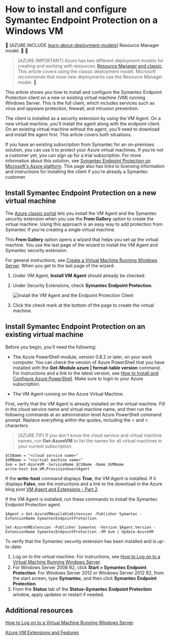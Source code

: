 <properties
	pageTitle="Install Symantec Endpoint Protection on a VM | Azure"
	description="Learn how to install and configure the Symantec Endpoint Protection security extension on a new or existing Azure VM created with the classic deployment model."
	services="virtual-machines"
	documentationCenter=""
	authors="dsk-2015"
	manager="timlt"
	editor=""
	tags="azure-service-management"/>

<tags
	ms.service="virtual-machines"
	ms.date="10/14/2015"
	wacn.date=""/>

# How to install and configure Symantec Endpoint Protection on a Windows VM


[AZURE.INCLUDE [learn-about-deployment-models](../includes/learn-about-deployment-models-classic-include.md)] Resource Manager model.


> [AZURE.IMPORTANT] Azure has two different deployment models for creating and working with resources:  [Resource Manager and classic](/documentation/articles/resource-manager-deployment-model).  This article covers using the classic deployment model. Microsoft recommends that most new deployments use the Resource Manager model.



This article shows you how to install and configure the Symantec Endpoint Protection client on a new or existing virtual machine (VM) running Windows Server. This is the full client, which includes services such as virus and spyware protection, firewall, and intrusion prevention.

The client is installed as a security extension by using the VM Agent. On a new virtual machine, you'll install the agent along with the endpoint client. On an existing virtual machine without the agent, you'll need to download and install the agent first. This article covers both situations.

If you have an existing subscription from Symantec for an on-premises solution, you can use it to protect your Azure virtual machines. If you're not a customer yet, you can sign up for a trial subscription. For more information about this solution, see [Symantec Endpoint Protection on Microsoft's Azure platform][Symantec]. This page also has links to licensing information and  instructions for installing the client if you're already a Symantec customer.

## Install Symantec Endpoint Protection on a new virtual machine

The [Azure classic portal][Portal] lets you install the VM Agent and the Symantec security extension when you use the **From Gallery** option to create the virtual machine. Using this approach is an easy way to add protection from Symantec if you're creating a single virtual machine.

This **From Gallery** option opens a wizard that helps you set up the virtual machine. You use the last page of the wizard to install the VM Agent and Symantec security extension.

For general instructions, see [Create a Virtual Machine Running Windows Server][Create]. When you get to the last page of the wizard:

1.	Under VM Agent, **Install VM Agent** should already be checked.

2.	Under Security Extensions, check **Symantec Endpoint Protection**.


	![Install the VM Agent and the Endpoint Protection Client](./media/virtual-machines-install-symantec/InstallVMAgentandSymantec.png)

3.	Click the check mark at the bottom of the page to create the virtual machine.

## Install Symantec Endpoint Protection on an existing virtual machine

Before you begin, you'll need the following:

- The Azure PowerShell module, version 0.8.2 or later, on your work computer. You can check the version of Azure PowerShell that you have installed with the **Get-Module azure | format-table version** command. For instructions and a link to the latest version, see [How to Install and Configure Azure PowerShell][PS]. Make sure to login to your Azure subscription.

- The VM Agent running on the Azure Virtual Machine.

First, verify that the VM Agent is already installed on the virtual machine. Fill in the cloud service name and virtual machine name, and then run the following commands at an administrator-level Azure PowerShell command prompt. Replace everything within the quotes, including the < and > characters.

> [AZURE.TIP] If you don't know the cloud service and virtual machine names, run **Get-AzureVM** to list the names for all virtual machines in your current subscription.

	$CSName = "<cloud service name>"
	$VMName = "<virtual machine name>"
	$vm = Get-AzureVM -ServiceName $CSName -Name $VMName
	write-host $vm.VM.ProvisionGuestAgent

If the **write-host** command displays **True**, the VM Agent is installed. If it displays **False**, see the instructions and a link to the download in the Azure blog post [VM Agent and Extensions - Part 2][Agent].

If the VM Agent is installed, run these commands to install the Symantec Endpoint Protection agent.

	$Agent = Get-AzureVMAvailableExtension -Publisher Symantec -ExtensionName SymantecEndpointProtection

	Set-AzureVMExtension -Publisher Symantec -Version $Agent.Version -ExtensionName SymantecEndpointProtection -VM $vm | Update-AzureVM

To verify that the Symantec security extension has been installed and is up-to-date:

1.	Log on to the virtual machine. For instructions, see [How to Log on to a Virtual Machine Running Windows Server][Logon].
2.	For Windows Server 2008 R2, click **Start > Symantec Endpoint Protection**. For Windows Server 2012 or Windows Server 2012 R2, from the start screen, type **Symantec**, and then click **Symantec Endpoint Protection**.
3.	From the **Status** tab of the **Status-Symantec Endpoint Protection** window, apply updates or restart if needed.

## Additional resources

[How to Log on to a Virtual Machine Running Windows Server][Logon]

[Azure VM Extensions and Features][Ext]


<!--Link references-->
[Symantec]: http://go.microsoft.com/fwlink/p/?LinkId=403942

[Portal]: http://manage.windowsazure.cn

[Create]: /documentation/articles/virtual-machines-windows-tutorial-classic-portal

[PS]: /documentation/articles/powershell-install-configure

[Agent]: https://azure.microsoft.com/zh-cn/blog/vm-agent-and-extensions-part-2/

[Logon]: /documentation/articles/virtual-machines-log-on-windows-server

[Ext]: /documentation/articles/virtual-machines-extensions-features
